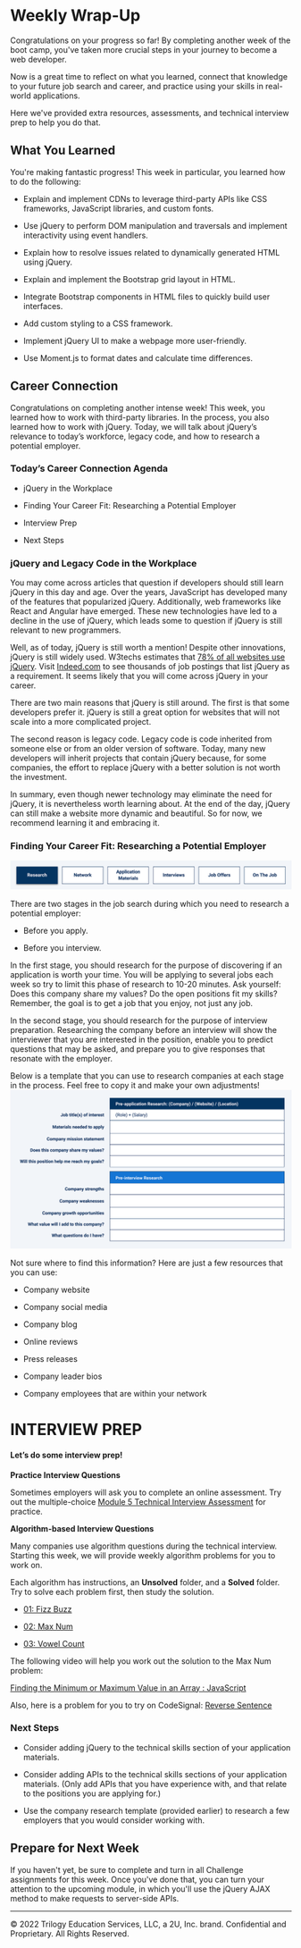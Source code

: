 # Weekly Wrap-Up
Congratulations on your progress so far! By completing another week of the boot camp, you've taken more crucial steps in your journey to become a web developer.

Now is a great time to reflect on what you learned, connect that knowledge to your future job search and career, and practice using your skills in real-world applications.

Here we've provided extra resources, assessments, and technical interview prep to help you do that.

## What You Learned
You're making fantastic progress! This week in particular, you learned how to do the following:

* Explain and implement CDNs to leverage third-party APIs like CSS frameworks, JavaScript libraries, and custom fonts.

* Use jQuery to perform DOM manipulation and traversals and implement interactivity using event handlers.

* Explain how to resolve issues related to dynamically generated HTML using jQuery.

* Explain and implement the Bootstrap grid layout in HTML.

* Integrate Bootstrap components in HTML files to quickly build user interfaces.

* Add custom styling to a CSS framework.

* Implement jQuery UI to make a webpage more user-friendly.

* Use Moment.js to format dates and calculate time differences.

## Career Connection
Congratulations on completing another intense week! This week, you learned how to work with third-party libraries. In the process, you also learned how to work with jQuery. Today, we will talk about jQuery’s relevance to today’s workforce, legacy code, and how to research a potential employer.

### Today’s Career Connection Agenda
* jQuery in the Workplace

* Finding Your Career Fit: Researching a Potential Employer

* Interview Prep

* Next Steps

### jQuery and Legacy Code in the Workplace
You may come across articles that question if developers should still learn jQuery in this day and age. Over the years, JavaScript has developed many of the features that popularized jQuery. Additionally, web frameworks like React and Angular have emerged. These new technologies have led to a decline in the use of jQuery, which leads some to question if jQuery is still relevant to new programmers.

Well, as of today, jQuery is still worth a mention! Despite other innovations, jQuery is still widely used. W3techs estimates that [78% of all websites use jQuery](https://w3techs.com/technologies/details/js-jquery). Visit [Indeed.com](https://www.indeed.com/jobs?q=jQuery&vjk=030fb18cc8754373) to see thousands of job postings that list jQuery as a requirement. It seems likely that you will come across jQuery in your career.

There are two main reasons that jQuery is still around. The first is that some developers prefer it. jQuery is still a great option for websites that will not scale into a more complicated project.

The second reason is legacy code. Legacy code is code inherited from someone else or from an older version of software. Today, many new developers will inherit projects that contain jQuery because, for some companies, the effort to replace jQuery with a better solution is not worth the investment.

In summary, even though newer technology may eliminate the need for jQuery, it is nevertheless worth learning about. At the end of the day, jQuery can still make a website more dynamic and beautiful. So for now, we recommend learning it and embracing it.

### Finding Your Career Fit: Researching a Potential Employer
![](../../../images/coding-career-connection-research.png)

There are two stages in the job search during which you need to research a potential employer:

* Before you apply.

* Before you interview.

In the first stage, you should research for the purpose of discovering if an application is worth your time. You will be applying to several jobs each week so try to limit this phase of research to 10-20 minutes. Ask yourself: Does this company share my values? Do the open positions fit my skills? Remember, the goal is to get a job that you enjoy, not just any job.

In the second stage, you should research for the purpose of interview preparation. Researching the company before an interview will show the interviewer that you are interested in the position, enable you to predict questions that may be asked, and prepare you to give responses that resonate with the employer.

Below is a template that you can use to research companies at each stage in the process. Feel free to copy it and make your own adjustments!
![](../../../images/coding-career-connection-company-research.png)

Not sure where to find this information? Here are just a few resources that you can use:

* Company website

* Company social media

* Company blog

* Online reviews

* Press releases

* Company leader bios

* Company employees that are within your network

# INTERVIEW PREP
#### Let’s do some interview prep!

**Practice Interview Questions**

Sometimes employers will ask you to complete an online assessment. Try out the multiple-choice [Module 5 Technical Interview Assessment](https://forms.gle/c4pv2qUatMXs5rzZA) for practice.

**Algorithm-based Interview Questions**

Many companies use algorithm questions during the technical interview. Starting this week, we will provide weekly algorithm problems for you to work on.

Each algorithm has instructions, an **Unsolved** folder, and a **Solved** folder. Try to solve each problem first, then study the solution.

* [01: Fizz Buzz](https://static.fullstack-bootcamp.com/algorithms/05-Third-Party-APIs/01-fizz-buzz.zip)

* [02: Max Num](https://static.fullstack-bootcamp.com/algorithms/05-Third-Party-APIs/02-max-num.zip)

* [03: Vowel Count](https://static.fullstack-bootcamp.com/algorithms/05-Third-Party-APIs/03-vowel-count.zip)

The following video will help you work out the solution to the Max Num problem:

[Finding the Minimum or Maximum Value in an Array : JavaScript](https://www.youtube.com/watch?v=tPCOYESqQiY)

Also, here is a problem for you to try on CodeSignal: [Reverse Sentence](https://app.codesignal.com/public-test/qL7KK4o6KBSgmdqBw/rDz464zXxdE6dx)

### Next Steps
* Consider adding jQuery to the technical skills section of your application materials.

* Consider adding APIs to the technical skills sections of your application materials. (Only add APIs that you have experience with, and that relate to the positions you are applying for.)

* Use the company research template (provided earlier) to research a few employers that you would consider working with.

## Prepare for Next Week
If you haven't yet, be sure to complete and turn in all Challenge assignments for this week. Once you've done that, you can turn your attention to the upcoming module, in which you'll use the jQuery AJAX method to make requests to server-side APIs.

---
© 2022 Trilogy Education Services, LLC, a 2U, Inc. brand. Confidential and Proprietary. All Rights Reserved.
